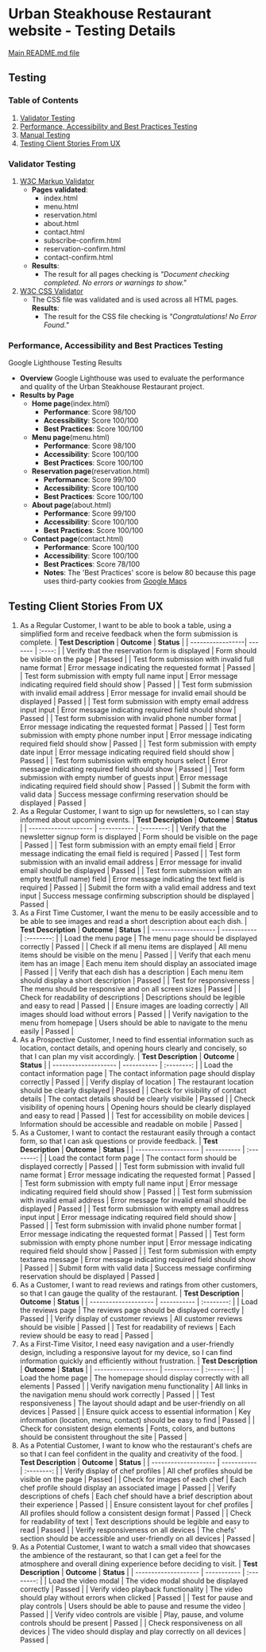 # Urban Steakhouse Restaurant website - Testing Details

[Main README.md file](https://github.com/FlorinMiron98/urban-steakhouse-restaurant/blob/main/README.md)

## Testing
### Table of Contents
1. [Validator Testing](#validator-testing)
2. [Performance, Accessibility and Best Practices Testing](#performance-accessibility-and-best-practices-testing)
3. [Manual Testing](#manual-testing)
4. [Testing Client Stories From UX](#testing-client-stories-from-ux)

### Validator Testing
1. [W3C Markup Validator](https://validator.w3.org/)
   - **Pages validated**:
     - index.html
     - menu.html
     - reservation.html
     - about.html
     - contact.html
     - subscribe-confirm.html
     - reservation-confirm.html
     - contact-confirm.html
   - **Results**:
     - The result for all pages checking is _"Document checking completed. No errors or warnings to show."_
2. [W3C CSS Validator](https://jigsaw.w3.org/css-validator/)
   - The CSS file was validated and is used across all HTML pages.
     **Results**:
     - The result for the CSS file checking is _"Congratulations! No Error Found."_
### Performance, Accessibility and Best Practices Testing
Google Lighthouse Testing Results
   - **Overview**
     Google Lighthouse was used to evaluate the performance and quality of the Urban Steakhouse Restaurant project.
   - **Results by Page**
     - **Home page**(index.html)
       - **Performance**: Score 98/100
       - **Accessibility**: Score 100/100
       - **Best Practices**: Score 100/100
     - **Menu page**(menu.html)
       - **Performance**: Score 98/100
       - **Accessibility**: Score 100/100
       - **Best Practices**: Score 100/100
     - **Reservation page**(reservation.html)
       - **Performance**: Score 99/100
       - **Accessibility**: Score 100/100
       - **Best Practices**: Score 100/100
     - **About page**(about.html)
       - **Performance**: Score 99/100
       - **Accessibility**: Score 100/100
       - **Best Practices**: Score 100/100
     - **Contact page**(contact.html)
       - **Performance**: Score 100/100
       - **Accessibility**: Score 100/100
       - **Best Practices**: Score 78/100
       - **Notes**:
         The 'Best Practices' score is below 80 because this page uses third-party cookies from [Google Maps](https://www.google.com/maps/dir/?entry=wc)
## Testing Client Stories From UX
1. As a Regular Customer, I want to be able to book a table, using a simplified form and receive feedback when the form submission is complete.
   | **Test Description** | **Outcome** | **Status** |
   | -----------------| ------- | :----: |
   | Verify that the reservation form is displayed | Form should be visible on the page | Passed |
   | Test form submission with invalid full name format | Error message indicating the requested format | Passed |
   | Test form submission with empty full name input | Error message indicating required field should show | Passed |
   | Test form submission with invalid email address | Error message for invalid email should be displayed | Passed |
   | Test form submission with empty email address input input | Error message indicating required field should show | Passed |
   | Test form submission with invalid phone number format | Error message indicating the requested format | Passed |
   | Test form submission with empty phone number input | Error message indicating required field should show | Passed |
   | Test form submission with empty date input | Error message indicating required field should show | Passed |
   | Test form submission with empty hours select | Error message indicating required field should show | Passed |
   | Test form submission with empty number of guests input | Error message indicating required field should show | Passed |
   | Submit the form with valid data | Success message confirming reservation should be displayed | Passed |
2. As a Regular Customer, I want to sign up for newsletters, so I can stay informed about upcoming events.
   | **Test Description** | **Outcome** | **Status** |
   | -------------------- | ----------- | :--------: |
   | Verify that the newsletter signup form is displayed | Form should be visible on the page | Passed |
   | Test form submission with an empty email field | Error message indicating the email field is required | Passed |
   | Test form submission with an invalid email address | Error message for invalid email should be displayed | Passed |
   | Test form submission with an empty text(full name) field | Error message indicating the text field is required | Passed |
   | Submit the form with a valid email address and text input | Success message confirming subscription should be displayed | Passed |
3. As a First Time Customer, I want the menu to be easily accessible and to be able to see images and read a short description about each dish.
   | **Test Description** | **Outcome** | **Status** |
   | -------------------- | ----------- | :--------: |
   | Load the menu page | The menu page should be displayed correctly | Passed |
   | Check if all menu items are displayed | All menu items should be visible on the menu | Passed |
   | Verify that each menu item has an image | Each menu item should display an associated image | Passed |
   | Verify that each dish has a description | Each menu item should display a short description | Passed |
   | Test for responsiveness | The menu should be responsive and on all screen sizes | Passed |
   | Check for readability of descriptions | Descriptions should be legible and easy to read | Passed |
   | Ensure images are loading correctly | All images should load without errors | Passed |
   | Verify navigation to the menu from homepage | Users should be able to navigate to the menu easily | Passed |
4. As a Prospective Customer, I need to find essential information such as location, contact details, and opening hours clearly and concisely, so that I can plan my visit accordingly.
   | **Test Description** | **Outcome** | **Status** |
   | -------------------- | ----------- | :--------: |
   | Load the contact information page | The contact information page should display correctly | Passed |
   | Verify display of location | The restaurant location should be clearly displayed | Passed |
   | Check for visibility of contact details | The contact details should be clearly visibile | Passed |
   | Check visibility of opening hours | Opening hours should be clearly displayed and easy to read | Passed |
   | Test for accessibility on mobile devices | Information should be accessible and readable on mobile | Passed |
5. As a Customer, I want to contact the restaurant easily through a contact form, so that I can ask questions or provide feedback.
   | **Test Description** | **Outcome** | **Status** |
   | -------------------- | ----------- | :--------: |
   | Load the contact form page | The contact form should be displayed correctly | Passed |
   | Test form submission with invalid full name format | Error message indicating the requested format | Passed |
   | Test form submission with empty full name input | Error message indicating required field should show | Passed |
   | Test form submission with invalid email address | Error message for invalid email should be displayed | Passed |
   | Test form submission with empty email address input input | Error message indicating required field should show | Passed |
   | Test form submission with invalid phone number format | Error message indicating the requested format | Passed |
   | Test form submission with empty phone number input | Error message indicating required field should show | Passed |
   | Test form submission with empty textarea message | Error message indicating required field should show | Passed |
   | Submit form with valid data | Success message confirming reservation should be displayed | Passed |
6. As a Customer, I want to read reviews and ratings from other customers, so that I can gauge the quality of the restaurant.
   | **Test Description** | **Outcome** | **Status** |
   | -------------------- | ----------- | :--------: |
   | Load the reviews page | The reviews page should be displayed correctly | Passed |
   | Verify display of customer reviews | All customer reviews should be visible | Passed |
   | Test for readability of reviews | Each review should be easy to read | Passed |
7. As a First-Time Visitor, I need easy navigation and a user-friendly design, including a responsive layout for my device, so I can find information quickly and efficiently without frustration.
   | **Test Description** | **Outcome** | **Status** |
   | -------------------- | ----------- | :--------: |
   | Load the home page | The homepage should display correctly with all elements | Passed |
   | Verify navigation menu functionality | All links in the navigation menu should work correctly | Passed |
   | Test responsiveness | The layout should adapt and be user-friendly on all devices | Passed |
   | Ensure quick access to essential information | Key information (location, menu, contact) should be easy to find | Passed |
   | Check for consistent design elements | Fonts, colors, and buttons should be consistent throughout the site | Passed |
8. As a Potential Customer, I want to know who the restaurant's chefs are so that I can feel confident in the quality and creativity of the food.
   | **Test Description** | **Outcome** | **Status** |
   | -------------------- | ----------- | :--------: |
   | Verify display of chef profiles | All chef profiles should be visible on the page | Passed |
   | Check for images of each chef | Each chef profile should display an associated image	| Passed |
   | Verify descriptions of chefs | Each chef should have a brief description about their experience | Passed |
   | Ensure consistent layout for chef profiles | All profiles should follow a consistent design format | Passed |
   | Check for readability of text | Text descriptions should be legible and easy to read | Passed |
   | Verify responsiveness on all devices | The chefs' section should be accessible and user-friendly on all devices | Passed |
9. As a Potential Customer, I want to watch a small video that showcases the ambience of the restaurant, so that I can get a feel for the atmosphere and overall dining experience before deciding to visit.
   | **Test Description** | **Outcome** | **Status** |
   | -------------------- | ----------- | :--------: |
   | Load the video modal | The video modal should be displayed correctly | Passed |
   | Verify video playback functionality | The video should play without errors when clicked | Passed |
   | Test for pause and play controls | Users should be able to pause and resume the video | Passed |
   | Verify video controls are visible | Play, pause, and volume controls should be present | Passed |
   | Check responsiveness on all devices | The video should display and play correctly on all devices | Passed |
